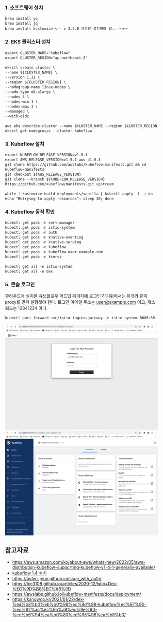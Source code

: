 
### 1. 소프트웨어 설치 ###

```
brew install yq
brew install jq
brew install kustomize <-- v 3.2.0 으로만 설치해야 함.. ㅜㅜㅜ  

```



### 2. EKS 클러스터 설치 ###

```
export CLUSTER_NAME="kubeflow"
export CLUSTER_REGION="ap-northeast-2"

eksctl create cluster \
--name ${CLUSTER_NAME} \
--version 1.21 \
--region ${CLUSTER_REGION} \
--nodegroup-name linux-nodes \
--node-type m5.xlarge \
--nodes 3 \
--nodes-min 1 \
--nodes-max 3 \
--managed \
--with-oidc

aws eks describe-cluster --name $CLUSTER_NAME --region $CLUSTER_REGION
eksctl get nodegroups --cluster kubeflow
```

### 3. Kubeflow 설치 ###

```
export KUBEFLOW_RELEASE_VERSION=v1.5.1
export AWS_RELEASE_VERSION=v1.5.1-aws-b1.0.1
git clone https://github.com/awslabs/kubeflow-manifests.git && cd kubeflow-manifests
git checkout ${AWS_RELEASE_VERSION}
git clone --branch ${KUBEFLOW_RELEASE_VERSION} https://github.com/kubeflow/manifests.git upstream

while ! kustomize build deployments/vanilla | kubectl apply -f -; do echo "Retrying to apply resources"; sleep 30; done
```

### 4. Kubeflow 동작 확인 ###

```
kubectl get pods -n cert-manager
kubectl get pods -n istio-system
kubectl get pods -n auth
kubectl get pods -n knative-eventing
kubectl get pods -n knative-serving
kubectl get pods -n kubeflow
kubectl get pods -n kubeflow-user-example-com
kubectl get pods -n kserve

kubectl get all -n istio-system
kubectl get all -n dex
```

### 5. 콘솔 로그인 ###

클라우드에 설치된 큐브플로우 어드민 페이지에 로그인 하기위해서는 아래와 같이 proxy를 먼저 실행해야 한다.
로그인 이메일 주소는 user@example.com 이고, 패스워드는 12341234 이다. 

```
kubectl port-forward svc/istio-ingressgateway -n istio-system 8080:80
```
![login1](https://github.com/gnosia93/kubeflow-on-aws/blob/main/images/kf-login1.png)
![login2](https://github.com/gnosia93/kubeflow-on-aws/blob/main/images/kf-login2.png)



## 참고자료 ##
* https://aws.amazon.com/ko/about-aws/whats-new/2022/05/aws-distribution-kubeflow-supporting-kubeflow-v1-4-1-generally-available/
* [kubeflow 1.4 설치](https://velog.io/@csk6124/Kubeflow-1.4-%EC%84%A4%EC%B9%98)
* https://aiden-jeon.github.io/issue_with_auth/
* https://lcc3108.github.io/articles/2020-12/Istio+Dex-%EC%9D%B8%EC%A6%9D
* https://awslabs.github.io/kubeflow-manifests/docs/deployment/
* https://kangwoo.kr/2021/01/22/dex-%ea%b8%b0%eb%b0%98%ec%9d%98-kubeflow%ec%97%90-%ec%82%ac%ec%9a%a9%ec%9e%90-%ec%b6%94%ea%b0%80%ed%95%98%ea%b8%b0/
